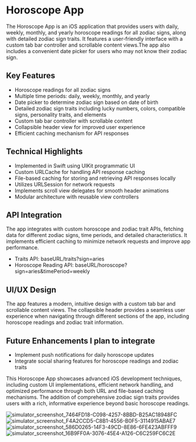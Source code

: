 # Horoscope App

The Horoscope App is an iOS application that provides users with daily, weekly, monthly, and yearly horoscope readings for all zodiac signs, along with detailed zodiac sign traits. It features a user-friendly interface with a custom tab bar controller and scrollable content views.The app also includes a convenient date picker for users who may not know their zodiac sign.

## Key Features

- Horoscope readings for all zodiac signs
- Multiple time periods: daily, weekly, monthly, and yearly
- Date picker to determine zodiac sign based on date of birth
- Detailed zodiac sign traits including lucky numbers, colors, compatible signs, personality traits, and elements
- Custom tab bar controller with scrollable content
- Collapsible header view for improved user experience
- Efficient caching mechanism for API responses

## Technical Highlights

- Implemented in Swift using UIKit programmatic UI
- Custom URLCache for handling API response caching
- File-based caching for storing and retrieving API responses locally
- Utilizes URLSession for network requests
- Implements scroll view delegates for smooth header animations
- Modular architecture with reusable view controllers

## API Integration

The app integrates with custom horoscope and zodiac trait APIs, fetching data for different zodiac signs, time periods, and detailed characteristics. It implements efficient caching to minimize network requests and improve app performance.

- Traits API: baseURL/traits?sign=aries
- Horoscope Reading API: baseURL/horoscope?sign=aries&timePeriod=weekly

## UI/UX Design

The app features a modern, intuitive design with a custom tab bar and scrollable content views. The collapsible header provides a seamless user experience when navigating through different sections of the app, including horoscope readings and zodiac trait information.

## Future Enhancements I plan to integrate

- Implement push notifications for daily horoscope updates
- Integrate social sharing features for horoscope readings and zodiac traits

This Horoscope App showcases advanced iOS development techniques, including custom UI implementations, efficient network handling, and optimized performance through both URL and file-based caching mechanisms. The addition of comprehensive zodiac sign traits provides users with a rich, informative experience beyond basic horoscope readings.

![simulator_screenshot_7464FD18-C098-4257-8BBD-B25AC18948FC](https://github.com/user-attachments/assets/0d3a31ab-cdfc-4328-9167-edf9d16f5407)
![simulator_screenshot_F4A2CCD5-C8B1-4556-B0F5-3114915ABAE7](https://github.com/user-attachments/assets/4ab1871a-f418-4b44-b58d-91b5fae71111)
![simulator_screenshot_586D0265-14F3-49CD-8E86-6FE423ABFFF9](https://github.com/user-attachments/assets/179ab277-7a65-4616-a8cb-84ca7c7420d3)
![simulator_screenshot_16B9FF0A-3076-45E4-A126-C6C259FC6C2E](https://github.com/user-attachments/assets/8e98f51a-79cf-4f62-968b-9eba75ce6ca2)


